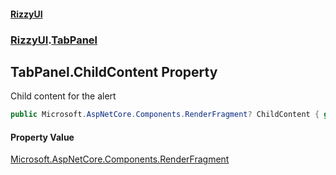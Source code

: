 #### [RizzyUI](index 'index')
### [RizzyUI](RizzyUI 'RizzyUI').[TabPanel](RizzyUI.TabPanel 'RizzyUI.TabPanel')

## TabPanel.ChildContent Property

Child content for the alert

```csharp
public Microsoft.AspNetCore.Components.RenderFragment? ChildContent { get; set; }
```

#### Property Value
[Microsoft.AspNetCore.Components.RenderFragment](https://docs.microsoft.com/en-us/dotnet/api/Microsoft.AspNetCore.Components.RenderFragment 'Microsoft.AspNetCore.Components.RenderFragment')